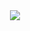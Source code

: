 <header align="center">
  <img src="https://capsule-render.vercel.app/api?type=waving&color-gradient=bf4b8a,9D00FF,bf4b8a&height=150&section=header&text=Hellewwww!👋&fontSize=60&fontColor=ffffff" />
</header>
